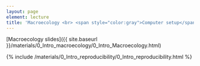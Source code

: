 ```yaml
---
layout: page
element: lecture
title: 'Macroecology <br> <span style="color:gray">Computer setup</span>'
---
```

[Macroecology slides]({{ site.baseurl }}/materials/0_Intro_macroecology/0_Intro_Macroecology.html)

{% include /materials/0_Intro_reproducibility/0_Intro_reproducibility.html %}
